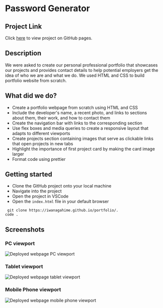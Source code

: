 # Password Generator

## Project Link

Click [here](https://iwanagahime.github.io/Password-Generator/.) to view project on GitHub pages.

## Description

We were asked to create our personal professional portfolio that showcases our projects and provides contact details to help potential employers get the idea of who we are and what we do. We used HTML and CSS to build portfolio website from scratch.

## What did we do?

- Create a portfolio webpage from scratch using HTML and CSS
- Include the developer's name, a recent photo, and links to sections about them, their work, and how to contact them
- Create the navigation bar with links to the corresponding section
- Use flex boxes and media queries to create a responsive layout that adapts to different viewports
- Create projects section containing images that serve as clickable links that open projects in new tabs
- Highlight the importance of first project card by making the card image larger
- Format code using prettier

## Getting started

- Clone the GitHub project onto your local machine
- Navigate into the project
- Open the project in VSCode
- Open the `index.html` file in your default browser

```
 git clone https://iwanagahime.github.io/portfolio/.
code .
```

## Screenshots

### PC viewport

![Deployed webpage PC viewport](/assets/images/screenshots/pc-viewport.png)

### Tablet viewport

![Deployed webpage tablet viewport](/assets/images/screenshots/tablet-viewport.png)

### Mobile Phone viewport

![Deployed webpage mobile phone viewport](/assets/images/screenshots/mobile-phone-viewport.png)
